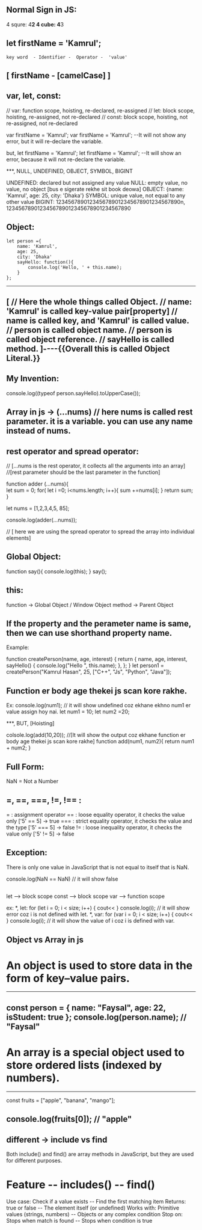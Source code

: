 ## Normal Sign in JS:
4 squre: 4**2
4 cube: 4**3


## let          firstName    =           'Kamrul';
    key word  - Identifier -  Operator -  'value'

## [  firstName - [camelCase] ]


## var, let, const:
// var: function scope, hoisting, re-declared, re-assigned
// let: block scope, hoisting, re-assigned, not re-declared
// const: block scope, hoisting, not re-assigned, not re-declared

var firstName = 'Kamrul';
var firstName = 'Kamrul';
--It will not show any error, but it will re-declare the variable.

but,
let firstName = 'Kamrul';
let firstName = 'Kamrul';
--It will show an error, because it will not re-declare the variable.


***, NULL, UNDEFINED, OBJECT, SYMBOL, BIGINT

UNDEFINED: declared but not assigned any value
NULL: empty value, no value, no object [bus e sigerate rekhe sit book deowa]
OBJECT: {name: 'Kamrul', age: 25, city: 'Dhaka'}
SYMBOL: unique value, not equal to any other value
BIGINT: 1234567890123456789012345678901234567890n, 1234567890123456789012345678901234567890



## Object:
    
    let person ={
        name: 'Kamrul',
        age: 25,
        city: 'Dhaka'
        sayHello: function(){
            console.log('Hello, ' + this.name);
        }
    };  
------
 [   // Here the whole things called Object.
    // name: 'Kamrul' is called key-value pair[property]
    // name is called key, and 'Kamrul' is called value.
    // person is called object name.
    // person is called object reference.
    // sayHello is called method.     ]----{{Overall this is called Object Literal.}}
------


## My Invention:
console.log((typeof person.sayHello).toUpperCase());


## Array in js -> (...nums) // here nums is called rest parameter. it is a variable. you can use any name instead of nums.
    


## rest operator and spread operator:

// [...nums is the rest operator, it collects all the arguments into an array]
//[rest parameter should be the last parameter in the function]

function adder (...nums){  
    let sum = 0;
    for( let i =0; i<nums.length; i++){
        sum +=nums[i];
    }
    return sum;
}

let nums = [1,2,3,4,5, 85];

console.log(adder(...nums)); 

// [ here we are using the spread operator to spread the array into individual elements]


## Global Object:
function say(){
    console.log(this);
}
say();

## this:
function -> Global Object / Window Object
method -> Parent Object 


## If the property and the perameter name is same, then we can use shorthand property name.
Example:

function createPerson(name, age, interest) {
  return {
    name,
    age,
    interest,
    sayHello() {
      console.log("Hello ", this.name);
    },
  };
}
let person1 = createPerson("Kamrul Hasan", 25, ["C++", "Js", "Python", "Java"]);


## Function er body age thekei js scan kore rakhe.

Ex: 
console.log(num1); // it will show undefined coz ekhane ekhno num1 er value assign hoy nai.
let num1 = 10;
let num2 =20;

***, BUT, [Hoisting]

colsole.log(add(10,20));   //[It will show the output coz ekhane function er body age
                              thekei js scan kore rakhe]
function add(num1, num2){
    return num1 + num2;
}


## Full Form:

NaN = Not a Number



## =, ==, ===, !=, !== :
 = : assignment operator
 == : loose equality operator, it checks the value only ['5' == 5]  -> true
 === : strict equality operator, it checks the value and the type ['5' === 5] -> false
 != : loose inequality operator, it checks the value only ['5' != 5] -> false



## Exception:
There is only one value in JavaScript that is not equal to itself that is NaN.

console.log(NaN == NaN) // it will show false


## 
let --> block scope
const --> block scope
var --> function scope

ex:
*, let:
for (let i = 0; i < size; i++) {
cout<< 
}
console.log(i); // it will show error coz i is not defined with let.
*, var:
for (var i = 0; i < size; i++) {
cout<< 
}
console.log(i); // it will show the value of i coz i is defined with var.

## Object vs Array in js

# An object is used to store data in the form of key–value pairs.
---
const person = {
  name: "Faysal",
  age: 22,
  isStudent: true
};
console.log(person.name); // "Faysal"
----

# An array is a special object used to store ordered lists (indexed by numbers).
---
const fruits = ["apple", "banana", "mango"];

console.log(fruits[0]); // "apple"
---


## different -> include vs find
Both include() and find() are array methods in JavaScript, but they are used for different purposes.

# Feature	    --   includes()       --   	find()
Use case:	Check if a value exists --	Find the first matching item
Returns:	true or false	-- The element itself (or undefined)
Works with:	Primitive values (strings, numbers)	-- Objects or any complex condition
Stop on:  Stops when match is found	-- Stops when condition is true